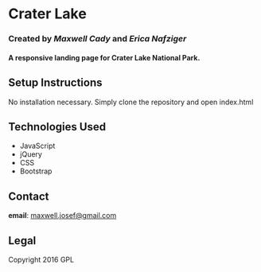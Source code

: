 # Crater Lake
### Created by _Maxwell Cady_ and _Erica Nafziger_
#### A responsive landing page for Crater Lake National Park.

## Setup Instructions
No installation necessary. Simply clone the repository and open index.html

## Technologies Used

* JavaScript
* jQuery
* CSS
* Bootstrap

## Contact
**email**: maxwell.josef@gmail.com

## Legal
Copyright 2016 GPL

